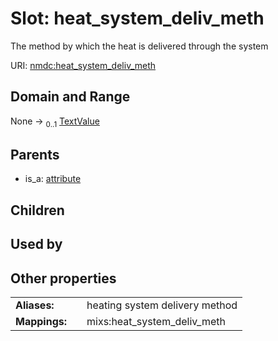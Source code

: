 
# Slot: heat_system_deliv_meth


The method by which the heat is delivered through the system

URI: [nmdc:heat_system_deliv_meth](https://microbiomedata/meta/heat_system_deliv_meth)


## Domain and Range

None &#8594;  <sub>0..1</sub> [TextValue](TextValue.md)

## Parents

 *  is_a: [attribute](attribute.md)

## Children


## Used by


## Other properties

|  |  |  |
| --- | --- | --- |
| **Aliases:** | | heating system delivery method |
| **Mappings:** | | mixs:heat_system_deliv_meth |

